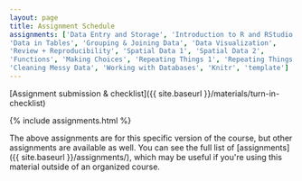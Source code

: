 ```yaml
---
layout: page
title: Assignment Schedule
assignments: ['Data Entry and Storage', 'Introduction to R and RStudio',
'Data in Tables', 'Grouping & Joining Data', 'Data Visualization',
'Review + Reproducibility', 'Spatial Data 1', 'Spatial Data 2', 
'Functions', 'Making Choices', 'Repeating Things 1', 'Repeating Things 2',
'Cleaning Messy Data', 'Working with Databases', 'Knitr', 'template']
---
```


[Assignment submission & checklist]({{ site.baseurl }}/materials/turn-in-checklist)

{% include assignments.html %}

The above assignments are for this specific version of the course, but other
assignments are available as well. You can see the full list of
[assignments]({{ site.baseurl }}/assignments/), which may be useful if you're using this material
outside of an organized course.

<!-- Schedule Management
- Update the `assignments:` list with `title:` from `assignments/` files. 
- Add 'Template' to `assignments:` to view the course template from `docs/`. 
- The remaining content should be left AS IS.
-->
